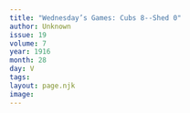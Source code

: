 ```yaml
---
title: "Wednesday’s Games: Cubs 8--Shed 0"
author: Unknown
issue: 19
volume: 7
year: 1916
month: 28
day: V
tags:
layout: page.njk
image:
---
```

